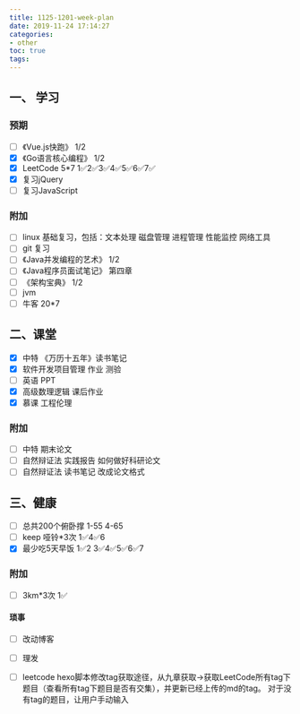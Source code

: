 ```yaml
---
title: 1125-1201-week-plan
date: 2019-11-24 17:14:27
categories:
- other
toc: true
tags:
---
```

## 一、 学习
### 预期
* [ ] 《Vue.js快跑》 1/2  
* [x] 《Go语言核心编程》 1/2
* [x] LeetCode 5*7  1✅2✅3✅4✅5✅6✅7✅
* [x] 复习jQuery
* [ ] 复习JavaScript

### 附加
* [ ]  linux 基础复习，包括：文本处理 磁盘管理 进程管理 性能监控 网络工具
* [ ]  git 复习
* [ ]  《Java并发编程的艺术》 1/2
* [ ]  《Java程序员面试笔记》 第四章
* [ ]  《架构宝典》 1/2
* [ ]  jvm
* [ ] 牛客 20*7
<!--more-->

## 二、课堂
* [x] 中特 《万历十五年》读书笔记
* [x] 软件开发项目管理 作业 测验
* [ ] 英语 PPT
* [x] 高级数理逻辑 课后作业
* [x] 慕课 工程伦理

### 附加
* [ ] 中特 期末论文
* [ ] 自然辩证法 实践报告 如何做好科研论文
* [ ] 自然辩证法 读书笔记 改成论文格式

## 三、健康
* [ ] 总共200个俯卧撑 1-55 4-65
* [ ] keep 哑铃*3次  1✅4✅6
* [x] 最少吃5天早饭 1✅2  3✅4✅5✅6✅7

### 附加
* [ ] 3km*3次  1✅ 
 
#### 琐事
* [ ] 改动博客
* [ ] 理发
* [ ] leetcode hexo脚本修改tag获取途径，从九章获取->获取LeetCode所有tag下题目（查看所有tag下题目是否有交集），并更新已经上传的md的tag。 对于没有tag的题目，让用户手动输入



